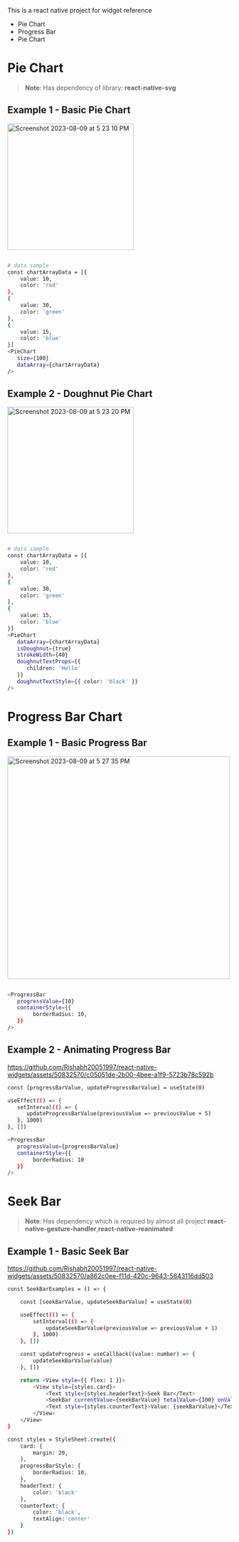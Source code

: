 This is a react native project for widget reference
* Pie Chart
* Progress Bar
* Pie Chart 

# Pie Chart

>**Note**: Has dependency of library:  **react-native-svg**
## Example 1 - Basic Pie Chart
<img width="284" alt="Screenshot 2023-08-09 at 5 23 10 PM" src="https://github.com/Rishabh20051997/react-native-widgets/assets/50832570/1cef2acf-c463-40ef-80b8-787076b1a21b">


```bash

# data sample
const chartArrayData = [{
    value: 10,
    color: 'red'
},
{
    value: 30,
    color: 'green'
},
{
    value: 15,
    color: 'blue'
}]
<PieChart
   size={100}
   dataArray={chartArrayData}
/>
```

## Example 2 - Doughnut Pie Chart
<img width="284" alt="Screenshot 2023-08-09 at 5 23 20 PM" src="https://github.com/Rishabh20051997/react-native-widgets/assets/50832570/ff12abda-78aa-4490-9fac-dc6c99eed426">


```bash

# data sample
const chartArrayData = [{
    value: 10,
    color: 'red'
},
{
    value: 30,
    color: 'green'
},
{
    value: 15,
    color: 'blue'
}]
<PieChart
   dataArray={chartArrayData}
   isDoughnut={true}
   strokeWidth={40}
   doughnutTextProps={{
      children: 'Hello'
   }}
   doughnutTextStyle={{ color: 'black' }}
/>
```



# Progress Bar Chart

## Example 1 - Basic Progress Bar
<img width="500" alt="Screenshot 2023-08-09 at 5 27 35 PM" src="https://github.com/Rishabh20051997/react-native-widgets/assets/50832570/6c0a6ae4-bb19-47a5-a398-e69d97264d43">


```bash

<ProgressBar
   progressValue={10}
   containerStyle={{
        borderRadius: 10,
   }}
/>
```

## Example 2 - Animating Progress Bar


https://github.com/Rishabh20051997/react-native-widgets/assets/50832570/c05051de-2b00-4bee-a1f9-5723b78c592b


```bash
const [progressBarValue, updateProgressBarValue] = useState(0)

useEffect(() => {
   setInterval(() => {
      updateProgressBarValue(previousValue => previousValue + 5)
   }, 1000)
}, [])

<ProgressBar
   progressValue={progressBarValue}
   containerStyle={{
        borderRadius: 10
   }}
/>
```

# Seek Bar

>**Note**: Has dependency which is required by almost all project **react-native-gesture-handler**,**react-native-reanimated**
## Example 1 - Basic Seek Bar


https://github.com/Rishabh20051997/react-native-widgets/assets/50832570/a862c0ee-f11d-420c-9643-5643116dd503



```bash
const SeekBarExamples = () => {

    const [seekBarValue, updateSeekBarValue] = useState(0)

    useEffect(() => {
        setInterval(() => {
            updateSeekBarValue(previousValue => previousValue + 1)
        }, 1000)
    }, [])

    const updateProgress = useCallback((value: number) => {
        updateSeekBarValue(value)
    }, [])

    return <View style={{ flex: 1 }}>
        <View style={styles.card}>
            <Text style={styles.headerText}>Seek Bar</Text>
            <SeekBar currentValue={seekBarValue} totalValue={100} onValueChange={updateProgress}/>
            <Text style={styles.counterText}>Value: {seekBarValue}</Text>
        </View>
    </View>
}

const styles = StyleSheet.create({
    card: {
        margin: 20,
    },
    progressBarStyle: {
        borderRadius: 10,
    },
    headerText: {
        color: 'black'
    },
    counterText: {
        color: 'black',
        textAlign:'center'
    }
})
```
